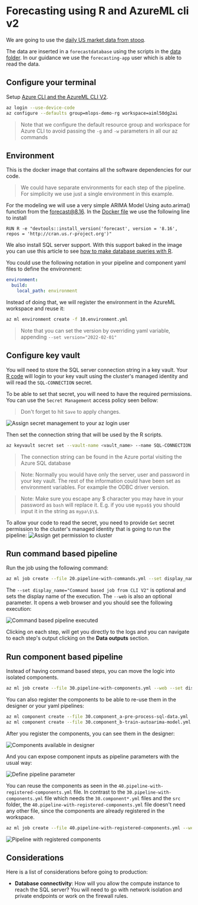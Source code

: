 # Forecasting using R and AzureML cli v2

We are going to use the [daily US market data from stooq](https://www.mssqltips.com/sqlservertip/6963/download-stooq-historical-stock-price-volume-data-sql-server/).

The data are inserted in a `forecastdatabase` using the scripts in the [data folder](./data/). In our guidance we use the `forecasting-app` user which is able to read the data.

## Configure your terminal

Setup [Azure CLI and the AzureML CLI V2](https://docs.microsoft.com/azure/machine-learning/how-to-configure-cli).

```bash
az login --use-device-code
az configure --defaults group=mlops-demo-rg workspace=aiml50dg2ai
```

> Note that we configure the default resource group and workspace for Azure CLI to avoid passing the `-g` and `-w` parameters in all our az commands

## Environment

This is the docker image that contains all the software dependencies for our code.

> We could have separate environments for each step of the pipeline. For simplicity we use just a single environment in this example.

For the modeling we will use a very simple ARIMA Model Using auto.arima() function from the forecast@8.16.
In the [Docker file](./environment/Dockerfile) we use the following line to install

```Docker
RUN R -e "devtools::install_version('forecast', version = '8.16', repos = 'http://cran.us.r-project.org')"
```

We also install SQL server support. With this support baked in the image you can use this article to see [how to make database queries with R](https://db.rstudio.com/getting-started/database-queries).

You could use the following notation in your pipeline and component yaml files to define the environment:

```yaml
environment:
  build:
    local_path: environment
```

Instead of doing that, we will register the environment in the AzureML workspace and reuse it:

```bash
az ml environment create -f 10.environment.yml
```

> Note that you can set the version by overriding yaml variable, appending `--set version="2022-02-01"`

## Configure key vault

You will need to store the SQL server connection string in a key vault. Your [R code](./src/step01/step01.process_data.r) will login to your key vault using the cluster's managed identity and will read the `SQL-CONNECTION` secret.

To be able to set that secret, you will need to have the required permissions. You can use the `Secret Management` access policy seen bellow:
> Don't forget to hit `Save` to apply changes.

![Assign secret management to your az login user](./img/keyvault_management_access_policy.png)

Then set the connection string that will be used by the R scripts.

```bash
az keyvault secret set --vault-name <vault_name> --name SQL-CONNECTION --value "Driver={ODBC Driver 17 for SQL Server};server=<sql_server_name>.database.windows.net;database=forecastdatabase;User Id=forecasting-app;Password=<forecasting-app-password>;" "Driver={ODBC Driver 17 for SQL Server};Server=tcp:<sql_server_name>.database.windows.net,1433;Database=forecastdatabase;Uid=forecasting-app;Pwd=<forecasting-app-password>;Encrypt=yes;TrustServerCertificate=no;Connection Timeout=30;"
```

> The connection string can be found in the Azure portal visiting the Azure SQL database

> Note: Normally you would have only the server, user and password in your key vault. The rest of the information could have been set as environment variables. For example the ODBC driver version.

> Note: Make sure you escape any $ character you may have in your password as `bash` will replace it. E.g. if you use `mypa$$` you should input it in the string as `mypa\$\$`.

To allow your code to read the secret, you need to provide `Get` secret permission to the cluster's managed identity that is going to run the pipeline:
![Assign get permission to cluster](./img/keyvault_cluster_access_policy.png)

## Run command based pipeline

Run the job using the following command:

```bash
az ml job create --file 20.pipeline-with-commands.yml --set display_name="Command based job from CLI V2" --web
```

The `--set display_name="Command based job from CLI V2"` is optional and sets the display name of the execution.
The `--web` is also an optional parameter. It opens a web browser and you should see the following execution:

![Command based pipeline executed](./img/command-based-job-execution.png)

Clicking on each step, will get you directly to the logs and you can navigate to each step's output clicking on the **Data outputs** section.

## Run component based pipeline

Instead of having command based steps, you can move the logic into isolated components.

```bash
az ml job create --file 30.pipeline-with-components.yml --web --set display_name="Component based job from CLI V2"
```

You can also register the components to be able to re-use them in the designer or your yaml pipelines:

```bash
az ml component create --file 30.component_a-pre-process-sql-data.yml
az ml component create --file 30.component_b-train-autoarima-model.yml
```

After you register the components, you can see them in the designer:

![Components available in designer](./img/designer-based-pipeline.png)

And you can expose component inputs as pipeline parameters with the usual way:

![Define pipeline parameter](./img/define-designer-pipeline-parameters.png)

You can reuse the components as seen in the `40.pipeline-with-registered-components.yml` file. In contrast to the `30.pipeline-with-components.yml` file which needs the `30.component*.yml` files and the `src` folder, the `40.pipeline-with-registered-components.yml` file doesn't need any other file, since the components are already registered in the workspace.

```bash
az ml job create --file 40.pipeline-with-registered-components.yml --web --set display_name="Register component based job from CLI V2"
```

![Pipeline with registered components](./img/pipepline-with-registered-components.png)

## Considerations

Here is a list of considerations before going to production:

- **Database connectivity**: How will you allow the compute instance to reach the SQL server? You will need to go with network isolation and private endpoints or work on the firewall rules.
